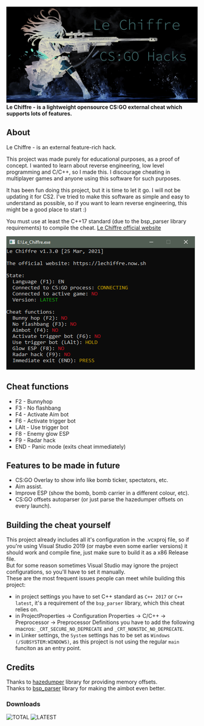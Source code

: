 ![](images/lc_hacks.jpg)
**Le Chiffre - is a lightweight opensource CS:GO external cheat which supports lots of features.**

## About
Le Chiffre - is an external feature-rich hack.

This project was made purely for educational purposes, as a proof of concept. I wanted to learn about reverse engineering, low level programming and C/C++, so I made this. I discourage cheating in multiplayer games and anyone using this software for such purposes.

It has been fun doing this project, but it is time to let it go. I will not be updating it for CS2. I've tried to make this software as simple and easy to understand as possible, so if you want to learn reverse engineering, this might be a good place to start :)

You must use at least the C++17 standard (due to the bsp_parser library requirements) to compile the cheat.
[Le Chiffre official website](https://lechiffre.now.sh)

![](images/lechiffre_mainmenu.png)

## Cheat functions
- F2 - Bunnyhop
- F3 - No flashbang
- F4 - Activate Aim bot
- F6 - Activate trigger bot
- LAlt - Use trigger bot
- F8 - Enemy glow ESP
- F9 - Radar hack
- END - Panic mode (exits cheat immediately)

## Features to be made in future
- CS:GO Overlay to show info like bomb ticker, spectators, etc.
- Aim assist.
- Improve ESP (show the bomb, bomb carrier in a different colour, etc).
- CS:GO offsets autoparser (or just parse the hazedumper offsets on every launch).

## Building the cheat yourself
This project already includes all it's configuration in the .vcxproj file, so if you're using Visual Studio 2019 (or maybe even some earlier versions) it should work and compile fine, just make sure to build it as a x86 Release file.\
But for some reason sometimes Visual Studio may ignore the project configurations, so you'll have to set it manually.\
These are the most frequent issues people can meet while building this project:
 - in project settings you have to set C++ standard as `C++ 2017` or `C++ latest`, it's a requirement of the `bsp_parser` library, which this cheat relies on.
 - in ProjectProperties -> Configuration Properties -> C/C++ -> Preprocessor -> Preprocessor Definitions you have to add the following macros: `_CRT_SECURE_NO_DEPRECATE` and `_CRT_NONSTDC_NO_DEPRECATE`.
 - in Linker settings, the `System` settings has to be set as `Windows (/SUBSYSTEM:WINDOWS)`, as this project is not using the regular `main` funciton as an entry point.

## Credits
Thanks to [hazedumper](https://github.com/frk1/hazedumper "hazedumper") library for providing memory offsets.\
Thanks to [bsp_parser](https://github.com/ReactiioN1337/valve-bsp-parser "bsp_parser") library for making the aimbot even better.

### Downloads
![TOTAL](https://img.shields.io/github/downloads/Blaumaus/le_chiffre/total?color=blue&label=Total&style=plastic)
![LATEST](https://img.shields.io/github/downloads/Blaumaus/le_chiffre/latest/total?color=blue&label=Latest%20release&style=plastic)
